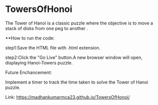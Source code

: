 # TowersOfHonoi

The Tower of Hanoi is a classic puzzle where the objective is to move a stack of disks from one peg to another .

**How to run the code:

step1:Save the HTML file with .html extension.

step2:Click the "Go Live" button.A new browser window will open, displaying Hanoi-Towers puzzle.

Future Enchancement:

Implement a timer to track the time taken to solve the Tower of Hanoi puzzle.

Link: https://madhankumarmca23.github.io/TowersOfHonoi/ 
